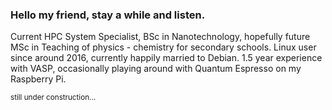 <!--
**anselmicz/anselmicz** is a ✨ _special_ ✨ repository because its `README.md` (this file) appears on your GitHub profile.

Here are some ideas to get you started:

- 🔭 I’m currently working on ...
- 🌱 I’m currently learning ...
- 👯 I’m looking to collaborate on ...
- 🤔 I’m looking for help with ...
- 💬 Ask me about ...
- 📫 How to reach me: ...
- 😄 Pronouns: ...
- ⚡ Fun fact: ...
-->

### Hello my friend, stay a while and listen.
<!-- ![](https://komarev.com/ghpvc/?username=anselmicz) -->

Current HPC System Specialist, BSc in Nanotechnology, hopefully future MSc in Teaching of physics - chemistry for secondary schools. Linux user since around 2016, currently happily married to Debian. 1.5 year experience with VASP, occasionally playing around with Quantum Espresso on my Raspberry Pi.



<sub>still under construction...</sub>
